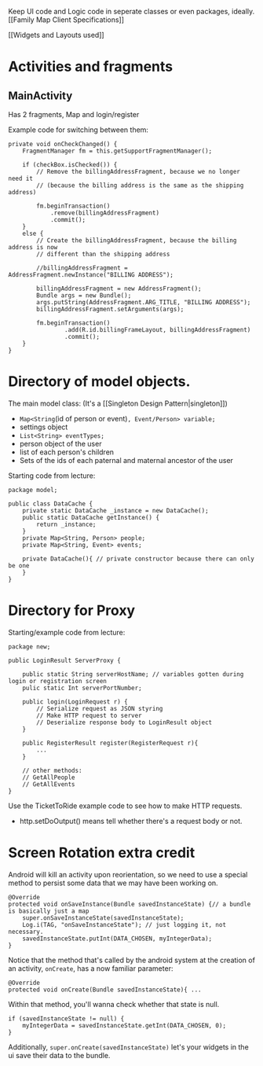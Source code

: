 Keep UI code and Logic code in seperate classes or even packages, ideally.
[[Family Map Client Specifications]]

[[Widgets and Layouts used]]

# Activities and fragments
## MainActivity
Has 2 fragments, Map and login/register

Example code for switching between them:

	private void onCheckChanged() {
        FragmentManager fm = this.getSupportFragmentManager();

        if (checkBox.isChecked()) {
            // Remove the billingAddressFragment, because we no longer need it
            // (because the billing address is the same as the shipping address)

            fm.beginTransaction()
                .remove(billingAddressFragment)
                .commit();
        }
        else {
            // Create the billingAddressFragment, because the billing address is now
            // different than the shipping address

            //billingAddressFragment = AddressFragment.newInstance("BILLING ADDRESS");

            billingAddressFragment = new AddressFragment();
            Bundle args = new Bundle();
            args.putString(AddressFragment.ARG_TITLE, "BILLING ADDRESS");
            billingAddressFragment.setArguments(args);

            fm.beginTransaction()
                    .add(R.id.billingFrameLayout, billingAddressFragment)
                    .commit();
        }
    }

# Directory of model objects. 
The main model class: (It's a [[Singleton Design Pattern|singleton]])
- `Map<String`(id of person or event)`, Event/Person> variable;`
- settings object
- `List<String> eventTypes;`
- person object of the user
- list of each person's children
- Sets of the ids of each paternal and maternal ancestor of the user

Starting code from lecture:
	
	package model;
	
	public class DataCache {
		private static DataCache _instance = new DataCache();
		public static DataCache getInstance() {
			return _instance;
		}
		private Map<String, Person> people;
		private Map<String, Event> events;
		
		private DataCache(){ // private constructor because there can only be one
		}
	}
	
# Directory for Proxy
Starting/example code from lecture:

	package new;
	
	public LoginResult ServerProxy {
	
		public static String serverHostName; // variables gotten during login or registration screen
		pulic static Int serverPortNumber;
		
		public login(LoginRequest r) {
			// Serialize request as JSON styring
			// Make HTTP request to server 
			// Deserialize response body to LoginResult object
		}
		
		public RegisterResult register(RegisterRequest r){
			...
		}
		
		// other methods:
		// GetAllPeople
		// GetAllEvents
	}
	
Use the TicketToRide example code to see how to make HTTP requests. 
- http.setDoOutput() means tell whether there's a request body or not.

# Screen Rotation extra credit
Android will kill an activity upon reorientation, so we need to use a special method to persist some data that we may have been working on.

	@Override
	protected void onSaveInstance(Bundle savedInstanceState) {// a bundle is basically just a map
		super.onSaveInstanceState(savedInstanceState);
		Log.i(TAG, "onSaveInstanceState"); // just logging it, not necessary.
		savedInstanceState.putInt(DATA_CHOSEN, myIntegerData);
	}
	
Notice that the method that's called by the android system at the creation of an activity, `onCreate`, has a now familiar parameter:

	@Override
	protected void onCreate(Bundle savedInstanceState){ ... 
	
Within that method, you'll wanna check whether that state is null.

	if (savedInstanceState != null) {
		myIntegerData = savedInstanceState.getInt(DATA_CHOSEN, 0);
	}
	
Additionally, `super.onCreate(savedInstanceState)` let's your widgets in the ui save their data to the bundle.